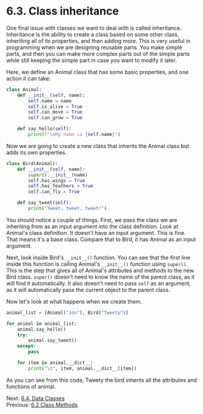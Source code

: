 # 6.3. Class inheritance

One final issue with classes we want to deal with is called inheritance. Inheritance is the ability to create a class
based on some other class, inheriting all of its properties, and then adding more. This is very useful in programming
when we are designing reusable parts. You make simple parts, and then you can make more complex parts out of the simple
parts while still keeping the simple part in case you want to modify it later.

Here, we define an Animal class that has some basic properties, and one action it can take:

```python
class Animal:
    def __init__(self, name):
        self.name = name
        self.is_alive = True
        self.can_move = True
        self.can_grow = True

    def say_hello(self):
        print(f"\nMy name is {self.name}")
```

Now we are going to create a new class that inherits the Animal class but adds its own properties.

```python
class Bird(Animal):
    def __init__(self, name):
        super().__init__(name)
        self.has_wings = True
        self.has_feathers = True
        self.can_fly = True

    def say_tweet(self):
        print("Tweet, tweet, tweet!")
```

You should notice a couple of things. First, we pass the class we are inheriting from as an input argument into the
class definition. Look at Animal's class definition. It doesn't have an input argument. This is fine. That means it's a
base class. Compare that to Bird, it has Animal as an input argument.

Next, look inside Bird's `__init__()` function. You can see that the first line inside this function is calling Animal's
`__init__()` function using `super()`. This is the step that gives all of Animal's attributes and methods to the new
Bird class. `super()` doesn't need to know the name of the parent class, as it will find it automatically. It also
doesn't need to pass `self` as an argument, as it will automatically pass the current object to the parent class.

Now let's look at what happens when we create them.

```python
animal_list = [Animal("Jon"), Bird("Tweety")]

for animal in animal_list:
    animal.say_hello()
    try:
        animal.say_tweet()
    except:
        pass

    for item in animal.__dict__:
        print("\t", item, animal.__dict__[item])
```

As you can see from this code, Tweety the bird inherits all the attributes and functions of animal.

Next: [6.4. Data Classes](6.4.%20Data%20Classes.md)<br>
Previous: [6.2 Class Methods](6.2.%20Class%20Methods.md)
